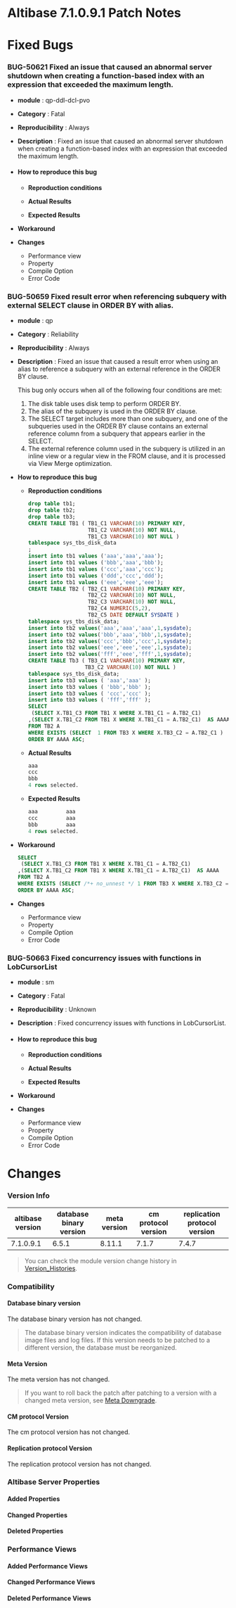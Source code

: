 # Altibase 7.1.0.9.1 Patch Notes

<!-- START doctoc generated TOC please keep comment here to allow auto update -->
<!-- DON'T EDIT THIS SECTION, INSTEAD RE-RUN doctoc TO UPDATE -->

<!-- END doctoc generated TOC please keep comment here to allow auto update -->

Fixed Bugs
==========

### BUG-50621<a name=bug-50621></a> Fixed an issue that caused an abnormal server shutdown when creating a function-based index with an expression that exceeded the maximum length.

-   **module** : qp-ddl-dcl-pvo

-   **Category** : Fatal

-   **Reproducibility** : Always

-   **Description** : Fixed an issue that caused an abnormal server shutdown when creating a function-based index with an expression that exceeded the maximum length.
    
-   #### How to reproduce this bug

    -   **Reproduction conditions**

    -   **Actual Results**
    
    -   **Expected Results**
    
-   **Workaround**

-   **Changes**
    
    -   Performance view
    -   Property
    -   Compile Option
    -   Error Code

### BUG-50659<a name=bug-50659></a> Fixed result error when referencing subquery with external SELECT clause in ORDER BY with alias.

-   **module** : qp

-   **Category** : Reliability

-   **Reproducibility** : Always

-   **Description** : Fixed an issue that caused a result error when using an alias to reference a subquery with an external reference in the ORDER BY clause.
    
    This bug only occurs when all of the following four conditions are met:
    
    1. The disk table uses disk temp to perform ORDER BY.
    2. The alias of the subquery is used in the ORDER BY clause.
    3. The SELECT target includes more than one subquery, and one of the subqueries used in the ORDER BY clause contains an external reference column from a subquery that appears earlier in the SELECT.
    4. The external reference column used in the subquery is utilized in an inline view or a regular view in the FROM clause, and it is processed via View Merge optimization.
    
- **How to reproduce this bug**

  - **Reproduction conditions**

    ```sql
    drop table tb1;
    drop table tb2;
    drop table tb3;
    CREATE TABLE TB1 ( TB1_C1 VARCHAR(10) PRIMARY KEY,
                       TB1_C2 VARCHAR(10) NOT NULL,
                       TB1_C3 VARCHAR(10) NOT NULL )
    tablespace sys_tbs_disk_data
    ;
    insert into tb1 values ('aaa','aaa','aaa');
    insert into tb1 values ('bbb','aaa','bbb');
    insert into tb1 values ('ccc','aaa','ccc');
    insert into tb1 values ('ddd','ccc','ddd');
    insert into tb1 values ('eee','eee','eee');
    CREATE TABLE TB2 ( TB2_C1 VARCHAR(10) PRIMARY KEY,
                       TB2_C2 VARCHAR(10) NOT NULL,
                       TB2_C3 VARCHAR(10) NOT NULL,
                       TB2_C4 NUMERIC(5,2),
                       TB2_C5 DATE DEFAULT SYSDATE )
    tablespace sys_tbs_disk_data;
    insert into tb2 values('aaa','aaa','aaa',1,sysdate);
    insert into tb2 values('bbb','aaa','bbb',1,sysdate);
    insert into tb2 values('ccc','bbb','ccc',1,sysdate);
    insert into tb2 values('eee','eee','eee',1,sysdate);
    insert into tb2 values('fff','eee','fff',1,sysdate);
    CREATE TABLE Tb3 ( TB3_C1 VARCHAR(10) PRIMARY KEY,
                      TB3_C2 VARCHAR(10) NOT NULL )
    tablespace sys_tbs_disk_data;
    insert into tb3 values ( 'aaa','aaa' );
    insert into tb3 values ( 'bbb','bbb' );
    insert into tb3 values ( 'ccc','ccc' );
    insert into tb3 values ( 'fff','fff' );
    SELECT 
     (SELECT X.TB1_C3 FROM TB1 X WHERE X.TB1_C1 = A.TB2_C1)
    ,(SELECT X.TB1_C2 FROM TB1 X WHERE X.TB1_C1 = A.TB2_C1)  AS AAAA
    FROM TB2 A
    WHERE EXISTS (SELECT  1 FROM TB3 X WHERE X.TB3_C2 = A.TB2_C1 )
    ORDER BY AAAA ASC;
    ```

  - **Actual Results**

    ```sql
    aaa
    ccc
    bbb
    4 rows selected.
    ```

  -   **Expected Results**

      ```sql
      aaa         aaa
      ccc         aaa
      bbb         aaa
      4 rows selected.
      ```

- **Workaround**

  ```sql
  SELECT 
   (SELECT X.TB1_C3 FROM TB1 X WHERE X.TB1_C1 = A.TB2_C1)
  ,(SELECT X.TB1_C2 FROM TB1 X WHERE X.TB1_C1 = A.TB2_C1)  AS AAAA
  FROM TB2 A
  WHERE EXISTS (SELECT /*+ no_unnest */ 1 FROM TB3 X WHERE X.TB3_C2 = A.TB2_C1 )
  ORDER BY AAAA ASC;
  ```

-   **Changes**

    -   Performance view
    -   Property
    -   Compile Option
    -   Error Code

### BUG-50663<a name=bug-50663></a> Fixed concurrency issues with functions in LobCursorList

-   **module** : sm

-   **Category** : Fatal

-   **Reproducibility** : Unknown

-   **Description** : Fixed concurrency issues with functions in LobCursorList.

-   #### How to reproduce this bug

    -   **Reproduction conditions**

    -   **Actual Results**

    -   **Expected Results**

-   **Workaround**

-   **Changes**
    -   Performance view
    -   Property
    -   Compile Option
    -   Error Code

Changes
=======

### Version Info

| altibase version | database binary version | meta version | cm protocol version | replication protocol version |
| ---------------- | ----------------------- | ------------ | ------------------- | ---------------------------- |
| 7.1.0.9.1        | 6.5.1                   | 8.11.1       | 7.1.7               | 7.4.7                        |

> You can check the module version change history in [Version_Histories](https://github.com/ALTIBASE/Documents/blob/master/PatchNotes/Altibase_7.1/Altibase_7_1_Version_Histories.md).

### Compatibility

#### Database binary version

The database binary version has not changed.

> The database binary version indicates the compatibility of database image files and log files. If this version needs to be patched to a different version, the database must be reorganized.

#### Meta Version

The meta version has not changed.

> If you want to roll back the patch after patching to a version with a changed meta version, see [Meta Downgrade](https://github.com/ALTIBASE/Documents/blob/master/Manuals/Altibase_7.1/eng/Installation%20Guide.md#meta-downgrade).

#### CM protocol Version

The cm protocol version has not changed.

#### Replication protocol Version

The replication protocol version has not changed.

### Altibase Server Properties

#### Added Properties

#### Changed Properties

#### Deleted Properties

### Performance Views

#### Added Performance Views

#### Changed Performance Views

#### Deleted Performance Views

